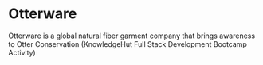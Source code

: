 # Otterware
Otterware is a global natural fiber garment company that brings awareness to Otter Conservation (KnowledgeHut Full Stack Development Bootcamp Activity)
